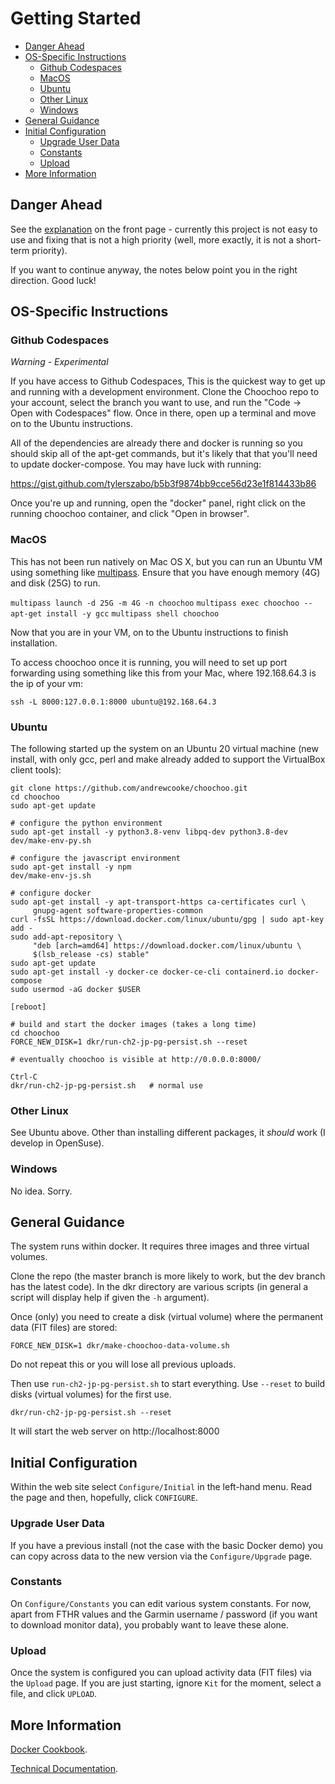 
# Getting Started

* [Danger Ahead](#danger-ahead)
* [OS-Specific Instructions](#os-specific-instructions)
  * [Github Codespaces](#github-codespaces)
  * [MacOS](#macos)
  * [Ubuntu](#ubuntu)
  * [Other Linux](#other-linux)
  * [Windows](#windows)
* [General Guidance](#general-guidance)
* [Initial Configuration](#initial-configuration)
  * [Upgrade User Data](#upgrade-user-data)
  * [Constants](#constants)
  * [Upload](#upload)
* [More Information](#more-information)

## Danger Ahead

See the [explanation](https://github.com/andrewcooke/choochoo) on the front
page - currently this project is not easy to use and fixing that is not a high
priority (well, more exactly, it is not a short-term priority).

If you want to continue anyway, the notes below point you in the right
direction. Good luck!

## OS-Specific Instructions

### Github Codespaces

*Warning - Experimental*

If you have access to Github Codespaces, This is the quickest way to get up
and running with a development environment. Clone the Choochoo repo to your
account, select the branch you want to use, and run the "Code -> Open with
Codespaces" flow.  Once in there, open up a terminal and move on to the Ubuntu
instructions.

All of the dependencies are already there and docker is running so you should
skip all of the apt-get commands, but it's likely that that you'll need to
update docker-compose. You may have luck with running:

https://gist.github.com/tylerszabo/b5b3f9874bb9cce56d23e1f814433b86

Once you're up and running, open the "docker" panel, right click on the
running choochoo container, and click "Open in browser".

### MacOS

This has not been run natively on Mac OS X, but you can run an Ubuntu VM using
something like [multipass](http://multipass.run). Ensure that you have enough 
memory (4G) and disk (25G) to run.

`multipass launch -d 25G -m 4G -n choochoo`
`multipass exec choochoo -- apt-get install -y gcc`
`multipass shell choochoo`

Now that you are in your VM, on to the Ubuntu instructions to finish
installation.

To access choochoo once it is running, you will need to set up port forwarding
using something like this from your Mac, where 192.168.64.3 is the ip of your
vm:

`ssh -L 8000:127.0.0.1:8000 ubuntu@192.168.64.3`

### Ubuntu

The following started up the system on an Ubuntu 20 virtual machine (new
install, with only gcc, perl and make already added to support the VirtualBox
client tools):

```
git clone https://github.com/andrewcooke/choochoo.git
cd choochoo
sudo apt-get update

# configure the python environment
sudo apt-get install -y python3.8-venv libpq-dev python3.8-dev
dev/make-env-py.sh

# configure the javascript environment
sudo apt-get install -y npm
dev/make-env-js.sh

# configure docker
sudo apt-get install -y apt-transport-https ca-certificates curl \
     gnupg-agent software-properties-common
curl -fsSL https://download.docker.com/linux/ubuntu/gpg | sudo apt-key add -
sudo add-apt-repository \
     "deb [arch=amd64] https://download.docker.com/linux/ubuntu \
     $(lsb_release -cs) stable"
sudo apt-get update
sudo apt-get install -y docker-ce docker-ce-cli containerd.io docker-compose
sudo usermod -aG docker $USER

[reboot]

# build and start the docker images (takes a long time)
cd choochoo
FORCE_NEW_DISK=1 dkr/run-ch2-jp-pg-persist.sh --reset

# eventually choochoo is visible at http://0.0.0.0:8000/

Ctrl-C
dkr/run-ch2-jp-pg-persist.sh   # normal use
```

### Other Linux

See Ubuntu above.  Other than installing different packages, it *should* work
(I develop in OpenSuse).

### Windows

No idea.  Sorry.

## General Guidance

The system runs within docker.  It requires three images and three virtual
volumes.

Clone the repo (the master branch is more likely to work, but the dev branch
has the latest code).  In the dkr directory are various scripts (in general a
script will display help if given the `-h` argument).

Once (only) you need to create a disk (virtual volume) where the permanent
data (FIT files) are stored:

    FORCE_NEW_DISK=1 dkr/make-choochoo-data-volume.sh

Do not repeat this or you will lose all previous uploads.

Then use `run-ch2-jp-pg-persist.sh` to start everything.  Use `--reset` to
build disks (virtual volumes) for the first use.

    dkr/run-ch2-jp-pg-persist.sh --reset

It will start the web server on http://localhost:8000

## Initial Configuration

Within the web site select `Configure/Initial` in the left-hand menu.
Read the page and then, hopefully, click `CONFIGURE`.

### Upgrade User Data

If you have a previous install (not the case with the basic Docker
demo) you can copy across data to the new version via the
`Configure/Upgrade` page.

### Constants

On `Configure/Constants` you can edit various system constants.  For
now, apart from FTHR values and the Garmin username / password (if you
want to download monitor data), you probably want to leave these
alone.

### Upload

Once the system is configured you can upload activity data (FIT files)
via the `Upload` page.  If you are just starting, ignore `Kit` for the
moment, select a file, and click `UPLOAD`.

## More Information

[Docker Cookbook](docker).

[Technical Documentation](technical).

